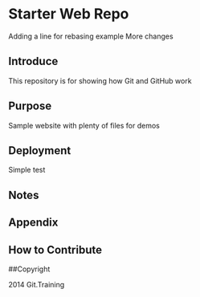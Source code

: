# Starter Web Repo

Adding a line for rebasing example
More changes

## Introduce

This repository is for showing how Git and GitHub work

## Purpose

Sample website with plenty of files for demos

## Deployment
Simple test

## Notes

## Appendix


## How to Contribute

##Copyright

2014 Git.Training